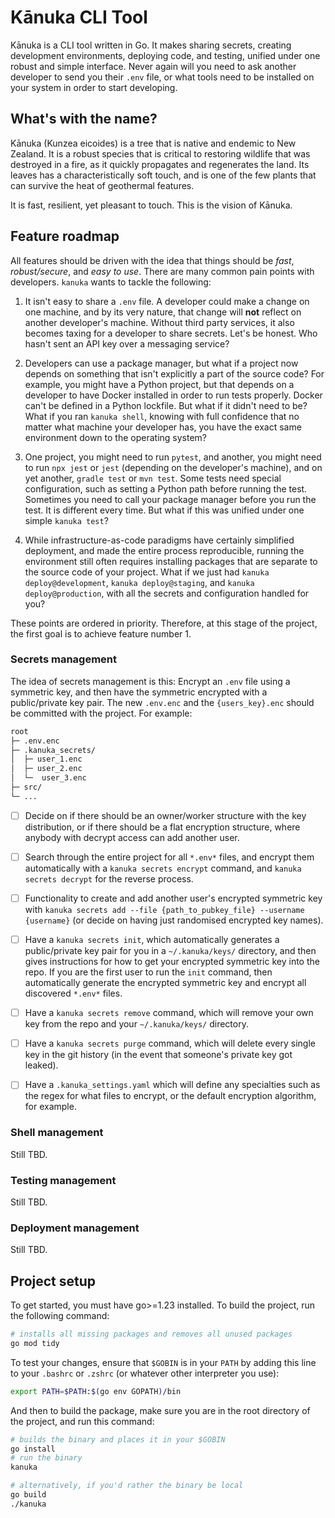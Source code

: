 # Kānuka CLI Tool

Kānuka is a CLI tool written in Go. It makes sharing secrets, creating
development environments, deploying code, and testing, unified under one robust
and simple interface. Never again will you need to ask another developer to
send you their `.env` file, or what tools need to be installed on your system
in order to start developing.

## What's with the name?

Kānuka (Kunzea eicoides) is a tree that is native and endemic to New Zealand.
It is a robust species that is critical to restoring wildlife that was
destroyed in a fire, as it quickly propagates and regenerates the land. Its
leaves has a characteristically soft touch, and is one of the few plants that
can survive the heat of geothermal features.

It is fast, resilient, yet pleasant to touch. This is the vision of Kānuka.

## Feature roadmap

All features should be driven with the idea that things should be _fast_,
_robust/secure_, and _easy to use_. There are many common pain points with
developers. `kanuka` wants to tackle the following:

1. It isn't easy to share a `.env` file. A developer could make a change on one
   machine, and by its very nature, that change will **not** reflect on another
   developer's machine. Without third party services, it also becomes taxing for a
   developer to share secrets. Let's be honest. Who hasn't sent an API key over a
   messaging service?

2. Developers can use a package manager, but what if a project now depends on
   something that isn't explicitly a part of the source code? For example, you
   might have a Python project, but that depends on a developer to have Docker
   installed in order to run tests properly. Docker can't be defined in a Python
   lockfile. But what if it didn't need to be? What if you ran `kanuka shell`,
   knowing with full confidence that no matter what machine your developer has,
   you have the exact same environment down to the operating system?

3. One project, you might need to run `pytest`, and another, you might need to
   run `npx jest` or `jest` (depending on the developer's machine), and on yet
   another, `gradle test` or `mvn test`. Some tests need special configuration,
   such as setting a Python path before running the test. Sometimes you need to
   call your package manager before you run the test. It is different every time.
   But what if this was unified under one simple `kanuka test`?

4. While infrastructure-as-code paradigms have certainly simplified deployment,
   and made the entire process reproducible, running the environment still
   often requires installing packages that are separate to the source code of your
   project. What if we just had `kanuka deploy@development`, `kanuka
deploy@staging`, and `kanuka deploy@production`, with all the secrets and
   configuration handled for you?

These points are ordered in priority. Therefore, at this stage of the project,
the first goal is to achieve feature number 1.

### Secrets management

The idea of secrets management is this: Encrypt an `.env` file using a
symmetric key, and then have the symmetric encrypted with a public/private key
pair. The new `.env.enc` and the `{users_key}.enc` should be committed with the
project. For example:

```bash
root
├─ .env.enc
├─ .kanuka_secrets/
│  ├─ user_1.enc
│  ├─ user_2.enc
│  └─  user_3.enc
├─ src/
└─ ...
```

- [ ] Decide on if there should be an owner/worker structure with the key
      distribution, or if there should be a flat encryption structure, where anybody
      with decrypt access can add another user.

- [ ] Search through the entire project for all `*.env*` files, and encrypt
      them automatically with a `kanuka secrets encrypt` command, and `kanuka secrets
decrypt` for the reverse process.

- [ ] Functionality to create and add another user's encrypted symmetric key
      with `kanuka secrets add --file {path_to_pubkey_file} --username {username}`
      (or decide on having just randomised encrypted key names).

- [ ] Have a `kanuka secrets init`, which automatically generates a
      public/private key pair for you in a `~/.kanuka/keys/` directory, and then gives
      instructions for how to get your encrypted symmetric key into the repo. If you
      are the first user to run the `init` command, then automatically generate the
      encrypted symmetric key and encrypt all discovered `*.env*` files.

- [ ] Have a `kanuka secrets remove` command, which will remove your own key
      from the repo and your `~/.kanuka/keys/` directory.

- [ ] Have a `kanuka secrets purge` command, which will delete every single key
      in the git history (in the event that someone's private key got leaked).

- [ ] Have a `.kanuka_settings.yaml` which will define any specialties such as
      the regex for what files to encrypt, or the default encryption algorithm, for
      example.

### Shell management

Still TBD.

### Testing management

Still TBD.

### Deployment management

Still TBD.

## Project setup

To get started, you must have go>=1.23 installed. To build the project, run the
following command:

```bash
# installs all missing packages and removes all unused packages
go mod tidy
```

To test your changes, ensure that `$GOBIN` is in your `PATH` by adding this
line to your `.bashrc` or `.zshrc` (or whatever other interpreter you use):

```bash
export PATH=$PATH:$(go env GOPATH)/bin
```

And then to build the package, make sure you are in the root directory of the
project, and run this command:

```bash
# builds the binary and places it in your $GOBIN
go install
# run the binary
kanuka

# alternatively, if you'd rather the binary be local
go build
./kanuka
```
